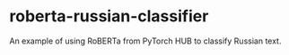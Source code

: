 # roberta-russian-classifier
An example of using RoBERTa from PyTorch HUB to classify Russian text.
